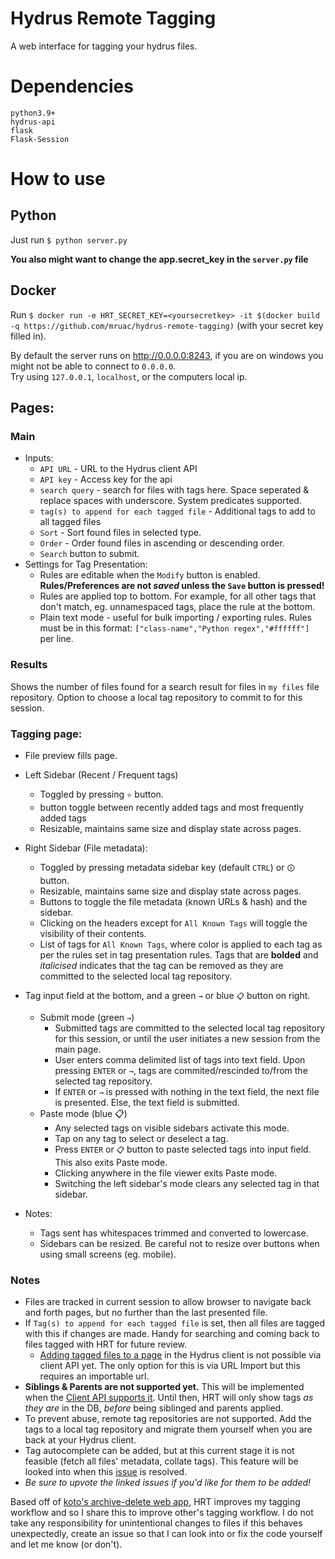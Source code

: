 # Hydrus Remote Tagging
A web interface for tagging your hydrus files.

# Dependencies  
```
python3.9+
hydrus-api  
flask
Flask-Session
```

# How to use
## Python
Just run `$ python server.py`  

**You also might want to change the app.secret_key in the `server.py` file**

## Docker
Run `$ docker run -e HRT_SECRET_KEY=<yoursecretkey> -it $(docker build -q https://github.com/mruac/hydrus-remote-tagging)` (with your secret key filled in).


By default the server runs on http://0.0.0.0:8243, if you are on windows you might not be able to connect to `0.0.0.0`.  
Try using `127.0.0.1`, `localhost`, or the computers local ip.


## Pages:
### Main
* Inputs:
  * `API URL` - URL to the Hydrus client API
  * `API key` - Access key for the api
  * `search query` - search for files with tags here. Space seperated & replace spaces with underscore. System predicates supported.
  * `tag(s) to append for each tagged file` - Additional tags to add to all tagged files
  * `Sort` - Sort found files in selected type.
  * `Order` - Order found files in ascending or descending order.
  * `Search` button to submit.
* Settings for Tag Presentation:
  * Rules are editable when the `Modify` button is enabled. **Rules/Preferences are not _saved_ unless the `Save` button is pressed!**
  * Rules are applied top to bottom. For example, for all other tags that don't match, eg. unnamespaced tags, place the rule at the bottom.
  * Plain text mode - useful for bulk importing / exporting rules. Rules must be in this format: `["class-name","Python regex","#ffffff"]` per line.
### Results
Shows the number of files found for a search result for files in `my files` file repository. Option to choose a local tag repository to commit to for this session.
### Tagging page:
* File preview fills page.
* Left Sidebar (Recent / Frequent tags)
  * Toggled by pressing `⭐` button.
  * button toggle between recently added tags and most frequently added tags
  * Resizable, maintains same size and display state across pages.

* Right Sidebar (File metadata):
  * Toggled by pressing metadata sidebar key (default `CTRL`) or `🛈` button.
  * Resizable, maintains same size and display state across pages.
  * Buttons to toggle the file metadata (known URLs & hash) and the sidebar.
  * Clicking on the headers except for `All Known Tags` will toggle the visibility of their contents.
  * List of tags for `All Known Tags`, where color is applied to each tag as per the rules set in tag presentation rules. Tags that are **bolded** and *italicised* indicates that the tag can be removed as they are committed to the selected local tag repository.
* Tag input field at the bottom, and a green `→` or blue `📋` button on right.
  * Submit mode (green `→`)
    * Submitted tags are committed to the selected local tag repository for this session, or until the user initiates a new session from the main page.
    * User enters comma delimited list of tags into text field. Upon pressing `ENTER` or `→`, tags are commited/rescinded to/from the selected tag repository.
    * If `ENTER` or `→` is pressed with nothing in the text field, the next file is presented. Else, the text field is submitted.
  * Paste mode (blue 📋)
    * Any selected tags on visible sidebars activate this mode.
    * Tap on any tag to select or deselect a tag.
    * Press `ENTER` or `📋` button to paste selected tags into input field. This also exits Paste mode.
    * Clicking anywhere in the file viewer exits Paste mode.
    * Switching the left sidebar's mode clears any selected tag in that sidebar.
* Notes:
  * Tags sent has whitespaces trimmed and converted to lowercase.
  * Sidebars can be resized. Be careful not to resize over buttons when using small screens (eg. mobile).

### Notes
* Files are tracked in current session to allow browser to navigate back and forth pages, but no further than the last presented file.
* If `Tag(s) to append for each tagged file` is set, then all files are tagged with this if changes are made. Handy for searching and coming back to files tagged with HRT for future review.
  * [Adding tagged files to a page](https://github.com/hydrusnetwork/hydrus/issues/350) in the Hydrus client is not possible via client API yet. The only option for this is via URL Import but this requires an importable url.
* **Siblings & Parents are not supported yet.** This will be implemented when the [Client API supports it](https://github.com/hydrusnetwork/hydrus/issues/921). Until then, HRT will only show tags _as they are_ in the DB, _before_  being siblinged and parents applied.
* To prevent abuse, remote tag repositories are not supported. Add the tags to a local tag repository and migrate them yourself when you are back at your Hydrus client.
* Tag autocomplete can be added, but at this current stage it is not feasible (fetch all files' metadata, collate tags). This feature will be looked into when this [issue](https://github.com/hydrusnetwork/hydrus/issues/958) is resolved.
* *Be sure to upvote the linked issues if you'd like for them to be added!*

Based off of [koto's archive-delete web app](https://gitgud.io/koto/hydrus-archive-delete), HRT improves my tagging workflow and so I share this to improve other's tagging workflow.
I do not take any responsibility for unintentional changes to files if this behaves unexpectedly, create an issue so that I can look into or fix the code yourself and let me know (or don't).
